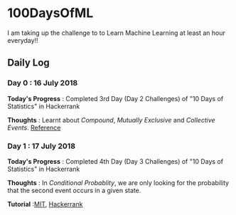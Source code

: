 # 100DaysOfML
I am taking up the challenge to to Learn  Machine Learning at least an hour everyday!!  

## Daily Log

### Day 0 : 16 July 2018

**Today's Progress** : Completed 3rd Day (Day 2 Challenges) of "10 Days of Statistics" in Hackerrank

**Thoughts** : Learnt about *Compound*, *Mutually Exclusive* and *Collective Events*. [Reference](https://www.hackerrank.com/challenges/s10-mcq-1/tutorial)

### Day 1 : 17 July 2018

**Today's Progress** : Completed 4th Day (Day 3 Challenges) of "10 Days of Statistics" in Hackerrank

**Thoughts** : In *Conditional Probablity*, we are only looking for the probability that the second event occurs in a given state.

**Tutorial** :[MIT](https://www.youtube.com/watch?v=JGeTcRfKgBo), [Hackerrank](https://www.hackerrank.com/challenges/s10-mcq-4/tutorial)

